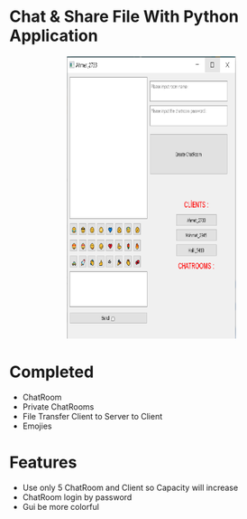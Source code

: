 

# Chat & Share File With Python Application

<p align="center">
 <img src="https://github.com/Halil-ibrahim-GUNBULAK/NewProjectForChating/blob/main/images/gui.png" width="300" height="500" alt="Image">
</p>

# Completed
 - ChatRoom
 - Private ChatRooms
 - File Transfer Client to Server to Client
 - Emojies 
# Features
- Use only 5 ChatRoom and Client so Capacity will increase
- ChatRoom login by password
- Gui be more colorful
